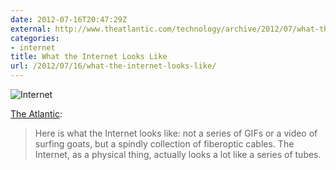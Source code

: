 ```yaml
---
date: 2012-07-16T20:47:29Z
external: http://www.theatlantic.com/technology/archive/2012/07/what-the-internet-actually-looks-like/259815/
categories:
- internet
title: What the Internet Looks Like
url: /2012/07/16/what-the-internet-looks-like/
---
```


![Internet](/assets/images/netmap2.jpeg "Internet")

[The Atlantic](http://www.theatlantic.com/technology/archive/2012/07/what-the-internet-actually-looks-like/259815/):

> Here is what the Internet looks like: not a series of GIFs or a video of surfing goats, but a spindly collection of fiberoptic cables. The Internet, as a physical thing, actually looks a lot like a series of tubes.
